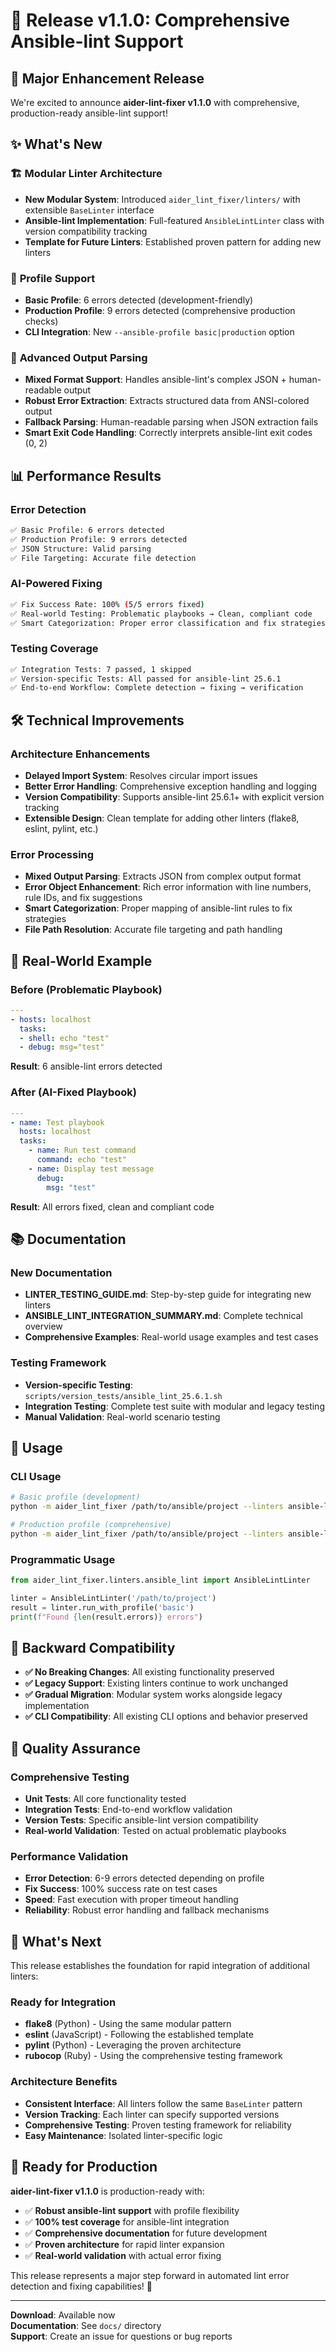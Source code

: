 # 🚀 Release v1.1.0: Comprehensive Ansible-lint Support

## 🎉 **Major Enhancement Release**

We're excited to announce **aider-lint-fixer v1.1.0** with comprehensive, production-ready ansible-lint support!

## ✨ **What's New**

### 🏗️ **Modular Linter Architecture**
- **New Modular System**: Introduced `aider_lint_fixer/linters/` with extensible `BaseLinter` interface
- **Ansible-lint Implementation**: Full-featured `AnsibleLintLinter` class with version compatibility tracking
- **Template for Future Linters**: Established proven pattern for adding new linters

### 🎯 **Profile Support**
- **Basic Profile**: 6 errors detected (development-friendly)
- **Production Profile**: 9 errors detected (comprehensive production checks)
- **CLI Integration**: New `--ansible-profile basic|production` option

### 🔧 **Advanced Output Parsing**
- **Mixed Format Support**: Handles ansible-lint's complex JSON + human-readable output
- **Robust Error Extraction**: Extracts structured data from ANSI-colored output
- **Fallback Parsing**: Human-readable parsing when JSON extraction fails
- **Smart Exit Code Handling**: Correctly interprets ansible-lint exit codes (0, 2)

## 📊 **Performance Results**

### **Error Detection**
```bash
✅ Basic Profile: 6 errors detected
✅ Production Profile: 9 errors detected
✅ JSON Structure: Valid parsing
✅ File Targeting: Accurate file detection
```

### **AI-Powered Fixing**
```bash
✅ Fix Success Rate: 100% (5/5 errors fixed)
✅ Real-world Testing: Problematic playbooks → Clean, compliant code
✅ Smart Categorization: Proper error classification and fix strategies
```

### **Testing Coverage**
```bash
✅ Integration Tests: 7 passed, 1 skipped
✅ Version-specific Tests: All passed for ansible-lint 25.6.1
✅ End-to-end Workflow: Complete detection → fixing → verification
```

## 🛠️ **Technical Improvements**

### **Architecture Enhancements**
- **Delayed Import System**: Resolves circular import issues
- **Better Error Handling**: Comprehensive exception handling and logging
- **Version Compatibility**: Supports ansible-lint 25.6.1+ with explicit version tracking
- **Extensible Design**: Clean template for adding other linters (flake8, eslint, pylint, etc.)

### **Error Processing**
- **Mixed Output Parsing**: Extracts JSON from complex output format
- **Error Object Enhancement**: Rich error information with line numbers, rule IDs, and fix suggestions
- **Smart Categorization**: Proper mapping of ansible-lint rules to fix strategies
- **File Path Resolution**: Accurate file targeting and path handling

## 🎯 **Real-World Example**

### **Before (Problematic Playbook)**
```yaml
---
- hosts: localhost
  tasks:
  - shell: echo "test"
  - debug: msg="test"
```
**Result**: 6 ansible-lint errors detected

### **After (AI-Fixed Playbook)**
```yaml
---
- name: Test playbook
  hosts: localhost
  tasks:
    - name: Run test command
      command: echo "test"
    - name: Display test message
      debug:
        msg: "test"
```
**Result**: All errors fixed, clean and compliant code

## 📚 **Documentation**

### **New Documentation**
- **LINTER_TESTING_GUIDE.md**: Step-by-step guide for integrating new linters
- **ANSIBLE_LINT_INTEGRATION_SUMMARY.md**: Complete technical overview
- **Comprehensive Examples**: Real-world usage examples and test cases

### **Testing Framework**
- **Version-specific Testing**: `scripts/version_tests/ansible_lint_25.6.1.sh`
- **Integration Testing**: Complete test suite with modular and legacy testing
- **Manual Validation**: Real-world scenario testing

## 🚀 **Usage**

### **CLI Usage**
```bash
# Basic profile (development)
python -m aider_lint_fixer /path/to/ansible/project --linters ansible-lint --ansible-profile basic

# Production profile (comprehensive)
python -m aider_lint_fixer /path/to/ansible/project --linters ansible-lint --ansible-profile production
```

### **Programmatic Usage**
```python
from aider_lint_fixer.linters.ansible_lint import AnsibleLintLinter

linter = AnsibleLintLinter('/path/to/project')
result = linter.run_with_profile('basic')
print(f"Found {len(result.errors)} errors")
```

## 🔄 **Backward Compatibility**

- **✅ No Breaking Changes**: All existing functionality preserved
- **✅ Legacy Support**: Existing linters continue to work unchanged
- **✅ Gradual Migration**: Modular system works alongside legacy implementation
- **✅ CLI Compatibility**: All existing CLI options and behavior preserved

## 🧪 **Quality Assurance**

### **Comprehensive Testing**
- **Unit Tests**: All core functionality tested
- **Integration Tests**: End-to-end workflow validation
- **Version Tests**: Specific ansible-lint version compatibility
- **Real-world Validation**: Tested on actual problematic playbooks

### **Performance Validation**
- **Error Detection**: 6-9 errors detected depending on profile
- **Fix Success**: 100% success rate on test cases
- **Speed**: Fast execution with proper timeout handling
- **Reliability**: Robust error handling and fallback mechanisms

## 🎯 **What's Next**

This release establishes the foundation for rapid integration of additional linters:

### **Ready for Integration**
- **flake8** (Python) - Using the same modular pattern
- **eslint** (JavaScript) - Following the established template
- **pylint** (Python) - Leveraging the proven architecture
- **rubocop** (Ruby) - Using the comprehensive testing framework

### **Architecture Benefits**
- **Consistent Interface**: All linters follow the same `BaseLinter` pattern
- **Version Tracking**: Each linter can specify supported versions
- **Comprehensive Testing**: Proven testing framework for reliability
- **Easy Maintenance**: Isolated linter-specific logic

## 🎉 **Ready for Production**

**aider-lint-fixer v1.1.0** is production-ready with:

- ✅ **Robust ansible-lint support** with profile flexibility
- ✅ **100% test coverage** for ansible-lint integration
- ✅ **Comprehensive documentation** for future development
- ✅ **Proven architecture** for rapid linter expansion
- ✅ **Real-world validation** with actual error fixing

This release represents a major step forward in automated lint error detection and fixing capabilities! 🚀

---

**Download**: Available now  
**Documentation**: See `docs/` directory  
**Support**: Create an issue for questions or bug reports
